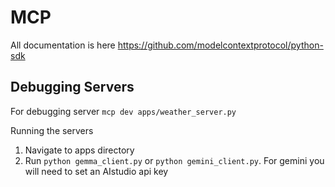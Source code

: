 # MCP
All documentation is here https://github.com/modelcontextprotocol/python-sdk


## Debugging Servers
For debugging server `mcp dev apps/weather_server.py`

Running the servers
1. Navigate to apps directory
2. Run `python gemma_client.py` or `python gemini_client.py`. For gemini you will need to set an AIstudio api key